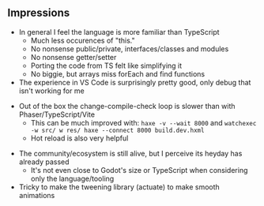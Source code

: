 ## Impressions

+ In general I feel the language is more familiar than TypeScript
    + Much less occurences of "this."
    + No nonsense public/private, interfaces/classes and modules
    + No nonsense getter/setter
    + Porting the code from TS felt like simplifying it
    - No biggie, but arrays miss forEach and find functions
+ The experience in VS Code is surprisingly pretty good, only debug that isn't working for me
* Out of the box the change-compile-check loop is slower than with Phaser/TypeScript/Vite
  * This can be much improved with: `haxe -v --wait 8000` and `watchexec -w src/ w res/ haxe --connect 8000 build.dev.hxml`
  * Hot reload is also very helpful
- The community/ecosystem is still alive, but I perceive its heyday has already passed
    - It's not even close to Godot's size or TypeScript when considering only the language/tooling
- Tricky to make the tweening library (actuate) to make smooth animations
